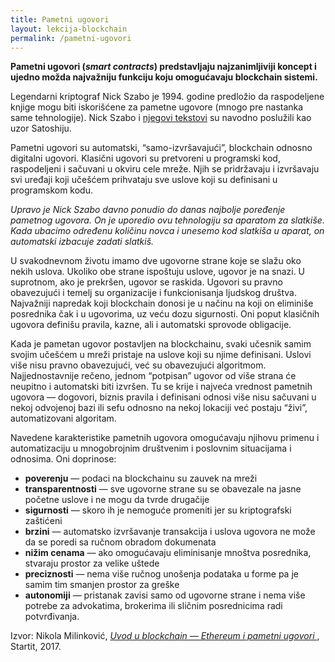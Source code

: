 ```yaml
---
title: Pametni ugovori
layout: lekcija-blockchain
permalink: /pametni-ugovori
---
```


**Pametni ugovori (*smart contracts*) predstavljaju najzanimljiviji koncept i ujedno možda najvažniju funkciju koju omogućavaju blockchain sistemi.**

Legendarni kriptograf Nick Szabo je 1994. godine predložio da raspodeljene knjige mogu biti iskorišćene za pametne ugovore (mnogo pre nastanka same tehnologije). Nick Szabo i [njegovi tekstovi](http://unenumerated.blogspot.rs/) su navodno poslužili kao uzor Satoshiju.

Pametni ugovori su automatski, “samo-izvršavajući”, blockchain odnosno digitalni ugovori. Klasični ugovori su pretvoreni u programski kod, raspodeljeni i sačuvani u okviru cele mreže. Njih se pridržavaju i izvršavaju svi uređaji koji učešćem prihvataju sve uslove koji su definisani u programskom kodu.

*Upravo je Nick Szabo davno ponudio do danas najbolje poređenje pametnog ugovora. On je uporedio ovu tehnologiju sa aparatom za slatkiše. Kada ubacimo određenu količinu novca i unesemo kod slatkiša u aparat, on automatski izbacuje zadati slatkiš.*

U svakodnevnom životu imamo dve ugovorne strane koje se slažu oko nekih uslova. Ukoliko obe strane ispoštuju uslove, ugovor je na snazi. U suprotnom, ako je prekršen, ugovor se raskida. Ugovori su pravno obavezujući i temelj su organizacije i funkcionisanja ljudskog društva. Najvažniji napredak koji blockchain donosi je u načinu na koji on eliminiše posrednika čak i u ugovorima, uz veću dozu sigurnosti. Oni poput klasičnih ugovora definišu pravila, kazne, ali i automatski sprovode obligacije.

Kada je pametan ugovor postavljen na blockchainu, svaki učesnik samim svojim učešćem u mreži pristaje na uslove koji su njime definisani. Uslovi više nisu pravno obavezujući, već su obavezujući algoritmom. Najjednostavnije rečeno, jednom “potpisan” ugovor od više strana će neupitno i automatski biti izvršen. Tu se krije i najveća vrednost pametnih ugovora — dogovori, biznis pravila i definisani odnosi više nisu sačuvani u nekoj odvojenoj bazi ili sefu odnosno na nekoj lokaciji već postaju “živi”, automatizovani algoritam.

Navedene karakteristike pametnih ugovora omogućavaju njihovu primenu i automatizaciju u mnogobrojnim društvenim i poslovnim situacijama i odnosima. Oni doprinose:

- **poverenju** — podaci na blockchainu su zauvek na mreži
- **transparentnosti** — sve ugovorne strane su se obavezale na jasne početne uslove i ne mogu da tvrde drugačije
- **sigurnosti** — skoro ih je nemoguće promeniti jer su kriptografski zaštićeni
- **brzini** — automatsko izvršavanje transakcija i uslova ugovora ne može da se poredi sa ručnom obradom dokumenata
- **nižim cenama** — ako omogućavaju eliminisanje mnoštva posrednika, stvaraju prostor za velike uštede
- **preciznosti** — nema više ručnog unošenja podataka u forme pa je samim tim smanjen prostor za greške
- **autonomiji** — pristanak zavisi samo od ugovorne strane i nema više potrebe za advokatima, brokerima ili sličnim posrednicima radi potvrđivanja.


Izvor: Nikola Milinković, *[Uvod u blockchain — Ethereum i pametni ugovori ](https://startit.rs/uvod-u-blockchain-ethereum-i-pametni-ugovori/)*, Startit, 2017.
